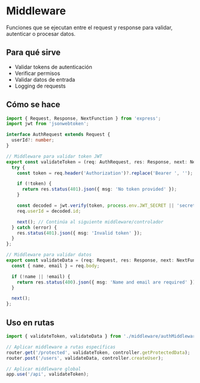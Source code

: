 # Middleware

Funciones que se ejecutan entre el request y response para validar, autenticar o procesar datos.

## Para qué sirve

- Validar tokens de autenticación
- Verificar permisos
- Validar datos de entrada
- Logging de requests

## Cómo se hace

```typescript
import { Request, Response, NextFunction } from 'express';
import jwt from 'jsonwebtoken';

interface AuthRequest extends Request {
  userId?: number;
}

// Middleware para validar token JWT
export const validateToken = (req: AuthRequest, res: Response, next: NextFunction) => {
  try {
    const token = req.header('Authorization')?.replace('Bearer ', '');

    if (!token) {
      return res.status(401).json({ msg: 'No token provided' });
    }

    const decoded = jwt.verify(token, process.env.JWT_SECRET || 'secret') as any;
    req.userId = decoded.id;

    next(); // Continúa al siguiente middleware/controlador
  } catch (error) {
    res.status(401).json({ msg: 'Invalid token' });
  }
};

// Middleware para validar datos
export const validateData = (req: Request, res: Response, next: NextFunction) => {
  const { name, email } = req.body;

  if (!name || !email) {
    return res.status(400).json({ msg: 'Name and email are required' });
  }

  next();
};
```

## Uso en rutas

```typescript
import { validateToken, validateData } from './middleware/authMiddleware';

// Aplicar middleware a rutas específicas
router.get('/protected', validateToken, controller.getProtectedData);
router.post('/users', validateData, controller.createUser);

// Aplicar middleware global
app.use('/api', validateToken);
```
